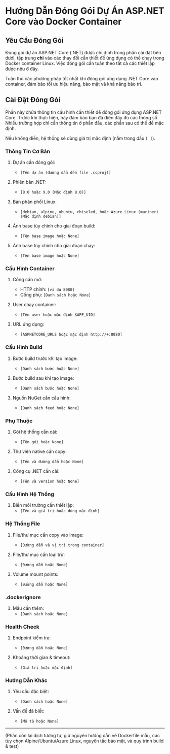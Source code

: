 # Hướng Dẫn Đóng Gói Dự Án ASP.NET Core vào Docker Container

## Yêu Cầu Đóng Gói

Đóng gói dự án ASP.NET Core (.NET) được chỉ định trong phần cài đặt bên dưới, tập trung **chỉ** vào các thay đổi cần thiết để ứng dụng có thể chạy trong Docker container Linux. Việc đóng gói cần tuân theo tất cả các thiết lập được nêu ở đây.

Tuân thủ các phương pháp tốt nhất khi đóng gói ứng dụng .NET Core vào container, đảm bảo tối ưu hiệu năng, bảo mật và khả năng bảo trì.

## Cài Đặt Đóng Gói

Phần này chứa thông tin cấu hình cần thiết để đóng gói ứng dụng ASP.NET Core. Trước khi thực hiện, hãy đảm bảo bạn đã điền đầy đủ các thông số. Nhiều trường hợp chỉ cần thông tin ở phần đầu, các phần sau có thể để mặc định.

Nếu không điền, hệ thống sẽ dùng giá trị mặc định (nằm trong dấu `[ ]`).

### Thông Tin Cơ Bản
1. Dự án cần đóng gói:
   - `[Tên dự án (đường dẫn đến file .csproj)]`

2. Phiên bản .NET:
   - `[8.0 hoặc 9.0 (Mặc định 8.0)]`

3. Bản phân phối Linux:
   - `[debian, alpine, ubuntu, chiseled, hoặc Azure Linux (mariner) (Mặc định debian)]`

4. Ảnh base tùy chỉnh cho giai đoạn build:
   - `[Tên base image hoặc None]`

5. Ảnh base tùy chỉnh cho giai đoạn chạy:
   - `[Tên base image hoặc None]`

### Cấu Hình Container
1. Cổng cần mở:
   - HTTP chính: `[ví dụ 8080]`
   - Cổng phụ: `[Danh sách hoặc None]`

2. User chạy container:
   - `[Tên user hoặc mặc định $APP_UID]`

3. URL ứng dụng:
   - `[ASPNETCORE_URLS hoặc mặc định http://+:8080]`

### Cấu Hình Build
1. Bước build trước khi tạo image:
   - `[Danh sách bước hoặc None]`

2. Bước build sau khi tạo image:
   - `[Danh sách bước hoặc None]`

3. Nguồn NuGet cần cấu hình:
   - `[Danh sách feed hoặc None]`

### Phụ Thuộc
1. Gói hệ thống cần cài:
   - `[Tên gói hoặc None]`

2. Thư viện native cần copy:
   - `[Tên và đường dẫn hoặc None]`

3. Công cụ .NET cần cài:
   - `[Tên và version hoặc None]`

### Cấu Hình Hệ Thống
1. Biến môi trường cần thiết lập:
   - `[Tên và giá trị hoặc dùng mặc định]`

### Hệ Thống File
1. File/thư mục cần copy vào image:
   - `[Đường dẫn và vị trí trong container]`

2. File/thư mục cần loại trừ:
   - `[Đường dẫn hoặc None]`

3. Volume mount points:
   - `[Đường dẫn hoặc None]`

### .dockerignore
1. Mẫu cần thêm:
   - `[Danh sách hoặc None]`

### Health Check
1. Endpoint kiểm tra:
   - `[Đường dẫn hoặc None]`

2. Khoảng thời gian & timeout:
   - `[Giá trị hoặc mặc định]`

### Hướng Dẫn Khác
1. Yêu cầu đặc biệt:
   - `[Danh sách hoặc None]`

2. Vấn đề đã biết:
   - `[Mô tả hoặc None]`

---

(Phần còn lại dịch tương tự, giữ nguyên hướng dẫn về Dockerfile mẫu, các tùy chọn Alpine/Ubuntu/Azure Linux, nguyên tắc bảo mật, và quy trình build & test)
